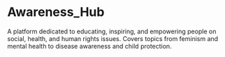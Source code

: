# Awareness_Hub
A platform dedicated to educating, inspiring, and empowering people on social, health, and human rights issues. Covers topics from feminism and mental health to disease awareness and child protection.
